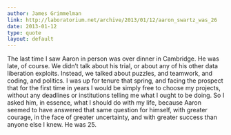 ```yaml
---
author: James Grimmelman
link: http://laboratorium.net/archive/2013/01/12/aaron_swartz_was_26
date: 2013-01-12
type: quote
layout: default
---
```

The last time I saw Aaron in person was over dinner in Cambridge.
He was late, of course. We didn’t talk about his trial, or about
any of his other data liberation exploits. Instead, we talked about
puzzles, and teamwork, and coding, and politics. I was up for tenure
that spring, and facing the prospect that for the first time in
years I would be simply free to choose my projects, without any
deadlines or institutions telling me what I ought to be doing. So I
asked him, in essence, what I should do with my life, because Aaron
seemed to have answered that same question for himself, with greater
courage, in the face of greater uncertainty, and with greater success
than anyone else I knew. He was 25.
